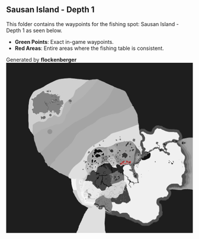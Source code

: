 ## Sausan Island - Depth 1
This folder contains the waypoints for the fishing spot: Sausan Island - Depth 1 as seen below.

- **Green Points**: Exact in-game waypoints.
- **Red Areas**: Entire areas where the fishing table is consistent.

Generated by **flockenberger**
![by_flockenberger](./Preview.png)